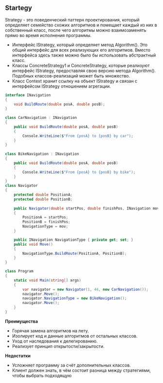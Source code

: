 ## Startegy

Strategy - это поведенческий паттерн проектирования, который определяет семейство схожих алгоритмов и помещает каждый из них в собственный класс, после чего
алгоритмы можно взаимозаменять прямо во время исполнения программы.

- Интерфейс IStrategy, который определяет метод Algorithm(). Это общий интерфейс для всех реализующих его алгоритмов. Вместо интерфейса здесь также можно было бы использовать абстрактный класс.
- Классы ConcreteStrategy1 и ConcreteStrategy, которые реализуют интерфейс IStrategy, предоставляя свою версию метода Algorithm(). Подобных классов-реализаций может быть множество.
- Класс Context хранит ссылку на объект IStrategy и связан с интерфейсом IStrategy отношением агрегации.

```csharp
interface INavigation
{
    void BuildRoute(double posA, double posB);
}
 
class CarNavigation : INavigation
{
    public void BuildRoute(double posA, double posB)
    {
        Console.WriteLine($"From {posA} to {posB} by car");
    }
}
 
class BikeNavigation : INavigation
{
    public void BuildRoute(double posA, double posB)
    {
        Console.WriteLine($"From {posA} to {posB} by bike");
    }
}
class Navigator
{
    protected double PositionA;
    protected double PositionB;
 
    public Navigator(double startPos, double finishPos, INavigation mov)
    {
        PositionA = startPos;
        PositionB = finishPos;
        NavigationType = mov;
    }

    public INavigation NavigationType { private get; set; }
    public void Move()
    {
        NavigationType.BuildRoute(PositionA, PositionB);
    }
}

class Program
{
    static void Main(string[] args)
    {
        var navigator = new Navigator(1, 44, new CarNavigation());
        navigator.Move();
        navigator.NavigationType = new BikeNavigation();
        navigator.Move();
    }
}
```
**Преимущества**
- Горячая замена алгоритмов на лету.
- Изолирует код и данные алгоритмов от остальных классов.
- Уход от наследования к делегированию.
- Реализует принцип открытости/закрытости.

**Недостатки**
- Усложняет программу за счёт дополнительных классов.
- Клиент должен знать, в чём состоит разница между стратегиями, чтобы выбрать подходящую